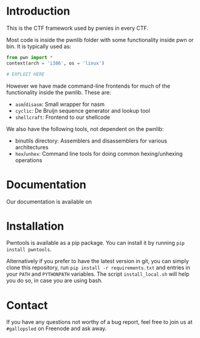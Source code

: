 # Introduction

This is the CTF framework used by pwnies in every CTF.

Most code is inside the pwnlib folder with some functionality inside pwn or bin. It is typically used as:

```python
from pwn import *
context(arch = 'i386', os = 'linux')

# EXPLOIT HERE
```

However we have made command-line frontends for much of the functionality
inside the pwnlib. These are:

* `asm`/`disasm`: Small wrapper for nasm
* `cyclic`: De Bruijn sequence generator and lookup tool
* `shellcraft`: Frontend to our shellcode

We also have the following tools, not dependent on the pwnlib:

*  binutils directory: Assemblers and disassemblers for various architectures
* `hex`/`unhex`: Command line tools for doing common hexing/unhexing operations

# Documentation
Our documentation is available on

# Installation
Pwntools is available as a pip package. You can install it by running
`pip install pwntools`.

Alternatively if you prefer to have the latest version in git, you can
simply clone this repository, run `pip install -r requirements.txt`
and entries in your `PATH` and `PYTHONPATH` variables. The script
`install_local.sh` will help you do so, in case you are using bash.

# Contact
If you have any questions not worthy of a bug report, feel free to join us
at `#gallopsled` on Freenode and ask away.
